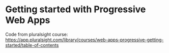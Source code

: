 # Getting started with Progressive Web Apps

Code from pluralsight course: https://app.pluralsight.com/library/courses/web-apps-progressive-getting-started/table-of-contents